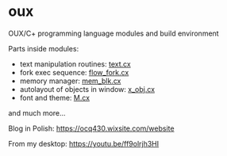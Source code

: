 # oux

OUX/C+ programming language modules and build environment

Parts inside modules:
* text manipulation routines: [text.cx](https://github.com/overcq/oux/tree/master/module/base/text.cx)
* fork exec sequence: [flow_fork.cx](https://github.com/overcq/oux/tree/master/module/base/flow_fork.cx)
* memory manager: [mem_blk.cx](https://github.com/overcq/oux/tree/master/module/base/mem_blk.cx)
* autolayout of objects in window: [x_obj.cx](https://github.com/overcq/oux/tree/master/module/x_window_hi_cpu/x_obj.cx)
* font and theme: [M.cx](https://github.com/overcq/oux/tree/master/module/x_window_hi_cpu/M.cx)

and much more...

Blog in Polish: https://ocq430.wixsite.com/website

From my desktop: https://youtu.be/ff9olrjh3HI
